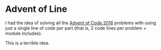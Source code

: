 # Advent of Line

I had the idea of solving all the [Advent of Code 2016](http://adventofcode.com/2016/) problems with using just a single line of code per part (that is, 2 code lines per problem + module includes).

This is a terrible idea.